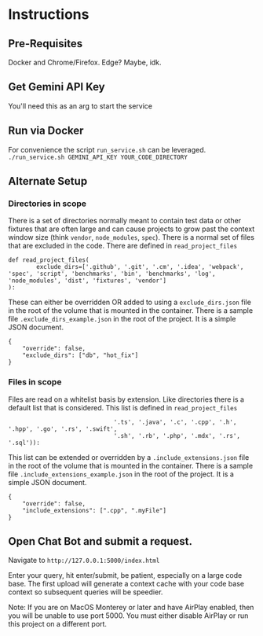 # Instructions

## Pre-Requisites
Docker and Chrome/Firefox.  Edge? Maybe, idk.

## Get Gemini API Key
You'll need this as an arg to start the service

## Run via Docker
For convenience the script `run_service.sh` can be leveraged.
```./run_service.sh GEMINI_API_KEY YOUR_CODE_DIRECTORY```

## Alternate Setup
### Directories in scope
There is a set of directories normally meant to contain test data or other fixtures that are often large and can cause projects to grow past the context window size (think `vendor`, `node_modules`, `spec`).  There is a normal set of files that are excluded in the code.  There are defined in `read_project_files`

```
def read_project_files(
        exclude_dirs=['.github', '.git', '.cm', '.idea', 'webpack', 'spec', 'script', 'benchmarks', 'bin', 'benchmarks', 'log', 'node_modules', 'dist', 'fixtures', 'vendor']
):
```

These can either be overridden OR added to using a `exclude_dirs.json` file in the root of the volume that is mounted in the container.  There is a sample file `.exclude_dirs_example.json` in the root of the project.  It is a simple JSON document.

```
{
	"override": false,
	"exclude_dirs": ["db", "hot_fix"]
}
```

### Files in scope
Files are read on a whitelist basis by extension.  Like directories there is a default list that is considered.  This list is defined in `read_project_files` 

```            if file.endswith(('.py', '.json', '.kt', '.html', '.js', '.cs', '.qml', '.asp', '.vb',
                              '.ts', '.java', '.c', '.cpp', '.h', '.hpp', '.go', '.rs', '.swift',
                              '.sh', '.rb', '.php', '.mdx', '.rs', '.sql')):
```

This list can be extended or overridden by a `.include_extensions.json` file in the root of the volume that is mounted in the container.   There is a sample file `.include_extensions_example.json` in the root of the project.  It is a simple JSON document.

```
{
	"override": false,
	"include_extensions": [".cpp", ".myFile"]
}
```

## Open Chat Bot and submit a request.
Navigate to `http://127.0.0.1:5000/index.html`

Enter your query, hit enter/submit, be patient, especially on a large code base.   The first upload will generate a context cache with your code base context so subsequent queries will be speedier.

Note: If you are on MacOS Monterey or later and have AirPlay enabled, then you will be unable to use port 5000. You must either disable AirPlay or run this project on a different port.
